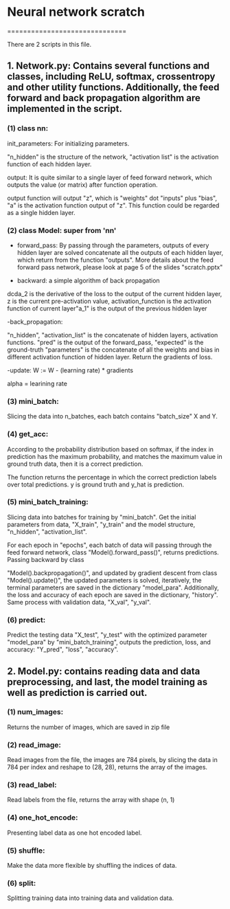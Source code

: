 # Neural network scratch
==============================

There are 2 scripts in this file.

## 1. Network.py: Contains several functions and classes, including ReLU, softmax, crossentropy and other utility functions. Additionally, the feed forward and back propagation algorithm are implemented in the script.

### (1) class nn:

init_parameters: For initializing parameters.
        
"n_hidden" is the structure of the network, "activation list" is the activation function of each hidden layer.
        
output: It is quite similar to a single layer of feed forward network, which outputs the value (or matrix) after function operation.
        
output function will output "z", which is "weights" dot "inputs" plus "bias", "a" is the activation function output of "z". This function could be regarded as a single hidden layer.
        
### (2) class Model: super from 'nn'
        
- forward_pass: By passing through the parameters, outputs of every hidden layer are solved
concatenate all the outputs of each hidden layer, which return from the function "outputs". More details about the feed forward pass network, please look at page 5 of the slides "scratch.pptx"
        
- backward: a simple algorithm of back propagation
        
dcda_2 is the derivative of the loss to the output of the current hidden layer, z is the current pre-activation value, activation_function is the activation function of current layer"a_1" is the output of the previous hidden layer
        
-back_propagation:
        
"n_hidden", "activation_list" is the concatenate of hidden layers, activation functions. "pred" is the output of the forward_pass, "expected" is the ground-truth
"parameters" is the concatenate of all the weights and bias in different activation function of hidden layer. Return the gradients of loss.
        
-update: W := W - (learning rate) * gradients
        
alpha = learining rate
        
### (3) mini_batch:

Slicing the data into n_batches, each batch contains "batch_size" X and Y.
    
### (4) get_acc:
        
According to the probability distribution based on softmax, if the index in prediction has the maximum probability, and matches the maximum value in ground truth data, then it is a correct prediction.
        
The function returns the percentage in which the correct prediction labels over total predictions. y is ground truth and y_hat is prediction.
        
### (5) mini_batch_training:

Slicing data into batches for training by "mini_batch". Get the initial parameters from data, "X_train", "y_train" and the model structure, "n_hidden", "activation_list".

For each epoch in "epochs", each batch of data will passing through the feed forward network, class "Model().forward_pass()", returns predictions. Passing backward by class 

"Model().backpropagation()", and updated by gradient descent from class "Model().update()", the updated parameters is solved, iteratively, the terminal parameters are saved in the dictionary "model_para". Additionally, the loss and accuracy of each epoch are saved in the dictionary, "history". Same process with validation data, "X_val", "y_val".
    
### (6) predict:

Predict the testing data "X_test", "y_test" with the optimized parameter "model_para" by "mini_batch_training", outputs the prediction, loss, and accuracy: "Y_pred", "loss", "accuracy".

## 2. Model.py: contains reading data and data preprocessing, and last, the model training as well as prediction is carried out.
    
### (1) num_images:
        
Returns the number of images, which are saved in zip file

### (2) read_image:
        
Read images from the file, the images are 784 pixels, by slicing the data in 784 per index and reshape to (28, 28), returns the array of the images.

### (3) read_label:
        
Read labels from the file, returns the array with shape (n, 1)
    
### (4) one_hot_encode:

Presenting label data as one hot encoded label.
    
### (5) shuffle:
        
Make the data more flexible by shuffling the indices of data.
    
### (6) split:
        
Splitting training data into training data and validation data.
